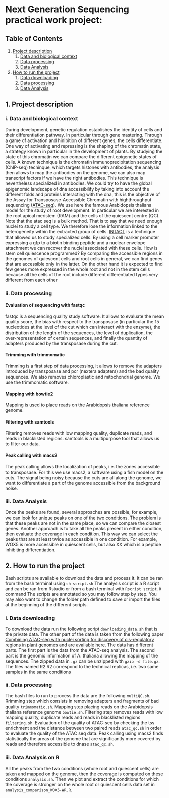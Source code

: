 # Next Generation Sequencing practical work project: 
## Table of Contents 
1. [ Project description ](#desc)
    1. [  Data and biological context ](#biocontext)
    2. [  Data processing ](#dataprocess)
    3. [  Data Analysis ](#analysis)
2. [ How to run the project ](#run)
    1. [  Data downloading ](#Data_d)
    2. [  Data processing ](#dataprocess_instruction)
    3. [  Data Analysis ](#analysis_instruction)


<a name="desc"></a>
## 1. Project description

<a name="dataprocess"></a>
### i. Data and biological context

During development, genetic regulation establishes the identity of cells and their differentiation pathway. In particular through gene mastering. Through a game of activation and hinibition of different genes, the cells differentiate. One way of activating and repressing is the shaping of the chromatin state, a strategy known in particular in the development of plants. By studying the state of this chromatin we can compare the different epigenetic states of cells. A known technique is the chromatin immunoprecipitation sequencing (ChIP-seq) techinque, which targets histones with antibodies, the analysis then allows to map the antibodies on the genome, we can also map transcript factors if we have the right antibodies. This technique is nevertheless specialized in antibodies. We could try to have the global epigenomic landscape of dna accessibility by taking into account the different folds and proteins interacting with the dna, this is the objective of the Assay for Transposase-Accessible Chromatin with highthroughput sequencing ([ATAC-seq](https://www.ncbi.nlm.nih.gov/pmc/articles/PMC4374986/)).
We use here the famous Arabidopsis thaliana model for the study of root development. In particular we are interested in the root apical meristem (RAM) and the cells of the quiescent centre (QC).
Note that the atac seq is a bulk method. That is to say that we need enough nuclei to study a cell type. We therefore lose the information linked to the heterogeneity within the extracted group of cells.
[INTACT](https://pubmed.ncbi.nlm.nih.gov/21212783/) is a technique that allowed us to study specialized cells. By using a cell marker promoter expressing a gfp to a biotin binding peptide and a nuclear envelope attachment we can recover the nuclei associated with these cells.
How is stem cell quiescence programmed? By comparing the accessible regions in the genomes of quiescent cells and root cells in general, we can find genes that are accessible only in the latter. On the other hand it is expected to find few genes more expressed in the whole root and not in the stem cells because all the cells of the root include different differentiated types very different from each other


<a name="biocontext"></a>
### ii. Data processing

#### Evaluation of sequencing with fastqc
fastqc is a sequencing quality study software. It allows to evaluate the mean quality score, the bias with respect to the transposase (in particular the 15 nucleotides at the level of the cut which can interact with the enzyme), the distribution of the length of the sequences, the level of duplication, the over-representation of certain sequences, and finally the quantity of adapters produced by the transposase during the cut.

#### Trimming with trimmomatic
Trimming is a first step of data processing, it allows to remove the adapters introduced by transposase and pcr (nextera adapters) and the bad quality sequences. We also removes chloroplastic and mitochondrial genome. We use the trimmomatic software.

#### Mapping with bowtie2
Mapping is used to place reads on the Arabidopsis thaliana reference genome.

#### Filtering with samtools
Filtering removes reads with low mapping quality, duplicate reads, and reads in blacklisted regions. samtools is a multipurpose tool that allows us to filter our data.

#### Peak calling with macs2
The peak calling allows the localization of peaks, i.e. the zones accessible to transposase. For this we use macs2, a software using a fish model on the cuts. The signal being noisy because the cuts are all along the genome, we want to differentiate a part of the genome accessible from the background noise.


<a name="analysis"></a>
### iii. Data Analysis
Once the peaks are found, several approaches are possible, for example, we can look for unique peaks on one of the two conditions. The problem is that these peaks are not in the same place, so we can compare the closest genes. Another approach is to take all the peaks present in either condition, then evaluate the coverage in each condition. This way we can select the peaks that are at least twice as accessible in one condition. For example, WOX5 is more accessible in quiescent cells, but also XX which is a peptide inhibiting differentiation.



<a name="run"></a>
## 2. How to run the project

Bash scripts are available to download the data and process it. It can be ran from the bash terminal using ```sh script.sh```
The analysis script is a R script and can be ran from Rstudio or from a bash terminal with ```Rscript script.R``` command
<a name="Data_d"></a>
The scripts are annotated so you may follow step by step. You may also want to change the folder path defined to save or import the files at the beginning of the different scripts.

<a name="dataprocess_instruction"></a>
### i. Data downloading
To download the data run the following script ``` downloading_data.sh ``` that is the private data. The other part of the data is taken from the following paper  [Combining ATAC-seq with nuclei sorting for discovery of cis-regulatory regions in plant genomes](https://academic.oup.com/nar/article/45/6/e41/2605943) and are available [here](https://www.ncbi.nlm.nih.gov/geo/query/acc.cgi?acc=GSE85203).
The data has different parts. The first part is the data from the ATAC-seq analysis. The second part is the genomic information of A. thaliana allowing the mapping of the sequences. The zipped data in ``` .gz ``` can be unzipped with ``` gzip -d file.gz ```. The files named R2 R2 correspond to the technical replicas, i.e. two same samples in the same conditions


<a name="Data_d"></a>
### ii. Data processing
The bash files to run to process the data are the following ``` multiQC.sh ```.
Rrimming step which consists in removing adapters and fragments of bad quality ``` trimmomatic.sh ```.
Mapping step placing reads on the Arabidopsis thaliana reference genome ``` bowtie.sh ```.
Filtering step removes reads with low mapping quality, duplicate reads and reads in blacklisted regions ``` filtering.sh ```.
Evaluation of the quality of ATAC-seq by checking the tss enrichment and the distance between two paired reads ``` atac_qc.sh ``` in order to evaluate the quality of the ATAC seq data.
Peak calling using macs2 finds statistically the areas of the genome that are significantly more covered by reads and therefore accessible to dnase ``` atac_qc.sh ```.

<a name="analysis_instruction"></a>
### iii. Data Analysis on R
All the peaks from the two conditions (whole root and quiescent cells) are taken and mapped on the genome, then the coverage is computed on these conditions ``` analysis.sh ```. Then we plot and extract the conditions for which the coverage is stronger on the whole root or quiescent cells data set in ```analysis_comparison_WOX5-WR.R```.


<!--region masquee : regions repeteés
genome cachee, ex chromosome 2, genome mitochondrial inséré-->

